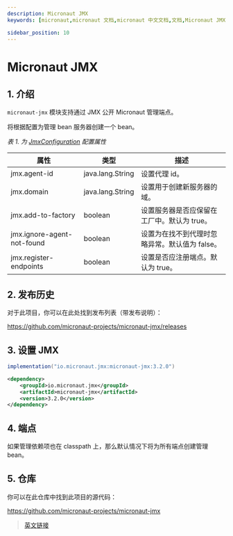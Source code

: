 ```yaml
---
description: Micronaut JMX
keywords: [micronaut,micronaut 文档,micronaut 中文文档,文档,Micronaut JMX,JMX,java]

sidebar_position: 10
---
```


# Micronaut JMX

## 1. 介绍

`micronaut-jmx` 模块支持通过 JMX 公开 Micronaut 管理端点。

将根据配置为管理 bean 服务器创建一个 bean。

*表 1. 为 [JmxConfiguration](https://micronaut-projects.github.io/micronaut-jmx/3.2.0/api/io/micronaut/configuration/jmx/JmxConfiguration.html) 配置属性*

|属性|类型|描述|
|--|--|--|
|jmx.agent-id|java.lang.String|设置代理 id。|
|jmx.domain|java.lang.String|设置用于创建新服务器的域。|
|jmx.add-to-factory|boolean|设置服务器是否应保留在工厂中。默认为 true。|
|jmx.ignore-agent-not-found|boolean|设置为在找不到代理时忽略异常。默认值为 false。|
|jmx.register-endpoints|boolean|设置是否应注册端点。默认为 true。|

## 2. 发布历史

对于此项目，你可以在此处找到发布列表（带发布说明）：

https://github.com/micronaut-projects/micronaut-jmx/releases

## 3. 设置 JMX

<Tabs>
  <TabItem value="Gradle" label="Gradle">

```groovy
implementation("io.micronaut.jmx:micronaut-jmx:3.2.0")
```

  </TabItem>
  <TabItem value="Maven" label="Maven">

```xml
<dependency>
    <groupId>io.micronaut.jmx</groupId>
    <artifactId>micronaut-jmx</artifactId>
    <version>3.2.0</version>
</dependency>
```

  </TabItem>
</Tabs>

## 4. 端点

如果管理依赖项也在 classpath 上，那么默认情况下将为所有端点创建管理 bean。

## 5. 仓库

你可以在此仓库中找到此项目的源代码：

https://github.com/micronaut-projects/micronaut-jmx

> [英文链接](https://micronaut-projects.github.io/micronaut-jmx/3.2.0/guide/)
